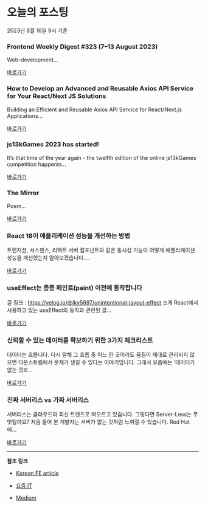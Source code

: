 # 오늘의 포스팅 
2023년 8월 16일 9시 기준 

### Frontend Weekly Digest #323 (7–13 August 2023) 

 Web-development... 

 [바로가기](https://medium.com/@frontender-ua/frontend-weekly-digest-323-7-13-august-2023-eb4c1db10f98?responsesOpen=true&sortBy=REVERSE_CHRON&source=topic_portal_recommended_stories---------0-84----------front_end_development----------0d42b060_1471_46fa_8bdb_4f5587b44e0a-------) 

### How to Develop an Advanced and Reusable Axios API Service for Your React/Next JS Solutions 

 Building an Efficient and Reusable Axios API Service for React/Next.js Applications... 

 [바로가기](https://medium.com/@alabura.usman/how-to-develop-an-advanced-and-reusable-axios-api-service-for-your-react-next-js-solutions-a4685cfd78f1?responsesOpen=true&sortBy=REVERSE_CHRON&source=topic_portal_recommended_stories---------0-84----------react----------fcab9b3b_00f1_423a_aa54_7ecd5082c4cd-------) 

### js13kGames 2023 has started! 

 It’s that time of the year again - the twelfth edition of the online js13kGames competition happenin... 

 [바로가기](https://medium.com/js13kgames/js13kgames-2023-has-started-b4a25886d082?responsesOpen=true&sortBy=REVERSE_CHRON&source=topic_portal_recommended_stories---------0-84----------javascript----------911169eb_be14_499b_a71e_49682e35407f-------) 

### The Mirror 

 Poem... 

 [바로가기](https://medium.com/@varshasharmaofficialwork/the-mirror-c0f831fdcae7?responsesOpen=true&sortBy=REVERSE_CHRON&source=topic_portal_recommended_stories---------0-84----------typescript----------6cd37fe3_03bf_4516_a35d_9f5a569c0286-------) 

###  React 18이 애플리케이션 성능을 개선하는 방법 

 트랜지션, 서스펜스, 리액트 서버 컴포넌트와 같은 동시성 기능이 어떻게 애플리케이션 성능을 개선했는지 알아보겠습니다.... 

 [바로가기](https://kofearticle.substack.com/p/korean-fe-article-react-18) 

###  useEffect는 종종 페인트(paint) 이전에 동작합니다 

 글 링크 : https://velog.io/@lky5697/unintentional-layout-effect 소개 React에서 사용하고 있는 useEffect의 동작과 관련된 글... 

 [바로가기](https://kofearticle.substack.com/p/korean-fe-article-useeffect-paint) 

### 신뢰할 수 있는 데이터를 확보하기 위한 3가지 체크리스트 

 데이터는 흐릅니다. 다시 말해 그 흐름 중 어느 한 곳이라도 품질이 제대로 관리되지 않으면 다운스트림에서 문제가 생길 수 있다는 이야기입니다. 그래서 요즘에는 ‘데이터가 없는 것보... 

 [바로가기](https://yozm.wishket.com/magazine/detail/2171/) 

### 진짜 서버리스 vs 가짜 서버리스 

 서버리스는 클라우드의 최신 트렌드로 떠오르고 있습니다. 그렇다면 Server-Less는 무엇일까요? 처음 들어 본 개발자는 서버가 없는 것처럼 느껴질 수 있습니다. Red Hat에... 

 [바로가기](https://yozm.wishket.com/magazine/detail/2168/) 

---

**참조 링크**

- [Korean FE article](https://kofearticle.substack.com) 

- [요즘 IT](https://yozm.wishket.com/magazine) 

- [Medium](https://medium.com) 

